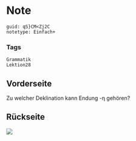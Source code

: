 # Note
```
guid: qS}CM<Zj2C
notetype: Einfach+
```

### Tags
```
Grammatik
Lektion28
```

## Vorderseite
Zu welcher Deklination kann Endung -η gehören?

## Rückseite
<img src="paste-8d72f2cafa8b3900fa18642c326534ae2fcd89cb.jpg">
